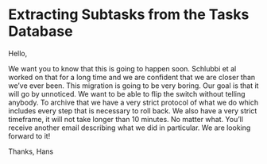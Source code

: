 # Extracting Subtasks from the Tasks Database

Hello,

We want you to know that this is going to happen soon. Schlubbi et al worked on that for a long time and we are confident that we are closer than we’ve ever been. This migration is going to be very boring. Our goal is that it will go by unnoticed. We want to be able to flip the switch without telling anybody. To archive that we have a very strict protocol of what we do which includes every step that is necessary to roll back. We also have a very strict timeframe, it will not take longer than 10 minutes. No matter what.
You’ll receive another email describing what we did in particular. We are looking forward to it! 

Thanks,
Hans